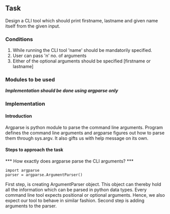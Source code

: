 ## Task

Design a CLI tool which should print firstname, lastname and given name itself from the given input.

### Conditions

1. While running the CLI tool 'name' should be mandatorily specified.
2. User can pass 'n' no. of arguments
3. Either of the optional arguments should be specified [firstname or lastname]

### Modules to be used

***Implementation should be done using argparse only***

### Implementation


#### Introduction

Argparse is python module to parse the command line arguments. Program defines the command line arguments and argparse figures out how to parse them through sys.argv. It also gifts us with help message on its own.

#### Steps to approach the task

*** How exactly does argparse parse the CLI arguments? ***

    import argparse
    parser = argparse.ArgumentParser()

First step, is creating ArgumentParser object. This object can thereby hold all the information which can be parsed in python data types. Every command line tool expects positional or optional arguments. Hence, we also expect our tool to behave in similar fashion.
Second step is adding arguments to the parser.
